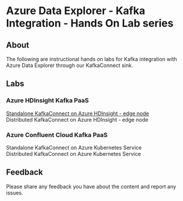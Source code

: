 # Azure Data Explorer - Kafka Integration - Hands On Lab series


## About
The following are instructional hands on labs for Kafka integration with Azure Data Explorer through our KafkaConnect sink.

## Labs
### Azure HDInsight Kafka PaaS
[Standalone KafkaConnect on Azure HDInsight - edge node](hdi-standalone-nonesp/README.md)<br>
Distributed KafkaConnect on Azure HDInsight - edge node<br>

### Azure Confluent Cloud Kafka PaaS
Standalone KafkaConnect on Azure Kubernetes Service<br>
Distributed KafkaConnect on Azure Kubernetes Service<br>

## Feedback
Please share any feedback you have about the content and report any issues.


